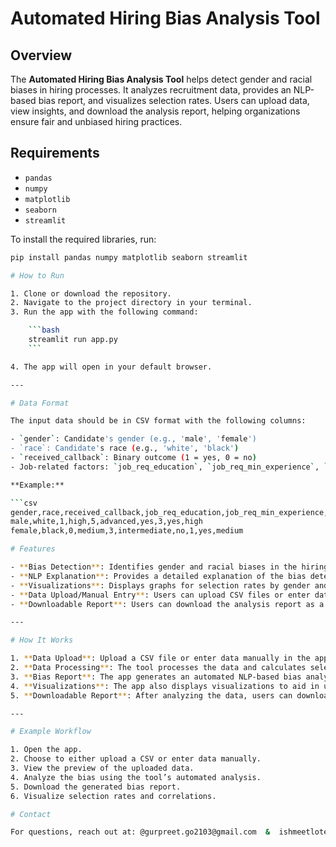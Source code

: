 # Automated Hiring Bias Analysis Tool

## Overview
The **Automated Hiring Bias Analysis Tool** helps detect gender and racial biases in hiring processes. It analyzes recruitment data, provides an NLP-based bias report, and visualizes selection rates. Users can upload data, view insights, and download the analysis report, helping organizations ensure fair and unbiased hiring practices.

## Requirements
- `pandas`
- `numpy`
- `matplotlib`
- `seaborn`
- `streamlit`

To install the required libraries, run:

```bash
pip install pandas numpy matplotlib seaborn streamlit

# How to Run

1. Clone or download the repository.
2. Navigate to the project directory in your terminal.
3. Run the app with the following command:

    ```bash
    streamlit run app.py
    ```

4. The app will open in your default browser.

---

# Data Format

The input data should be in CSV format with the following columns:

- `gender`: Candidate's gender (e.g., 'male', 'female')
- `race`: Candidate's race (e.g., 'white', 'black')
- `received_callback`: Binary outcome (1 = yes, 0 = no)
- Job-related factors: `job_req_education`, `job_req_min_experience`, `job_req_computer`, `college_degree`, `years_experience`, `computer_skills`, `resume_quality`

**Example:**

```csv
gender,race,received_callback,job_req_education,job_req_min_experience,job_req_computer,college_degree,years_experience,computer_skills,resume_quality
male,white,1,high,5,advanced,yes,3,yes,high
female,black,0,medium,3,intermediate,no,1,yes,medium

# Features

- **Bias Detection**: Identifies gender and racial biases in the hiring process based on callback rates.
- **NLP Explanation**: Provides a detailed explanation of the bias detected in the hiring process.
- **Visualizations**: Displays graphs for selection rates by gender and race, and a heatmap showing correlations between job factors and callback rate.
- **Data Upload/Manual Entry**: Users can upload CSV files or enter data manually in the app.
- **Downloadable Report**: Users can download the analysis report as a text file.

---

# How It Works

1. **Data Upload**: Upload a CSV file or enter data manually in the app.
2. **Data Processing**: The tool processes the data and calculates selection rates, bias ratios, and job-related factors.
3. **Bias Report**: The app generates an automated NLP-based bias analysis report, highlighting gender and racial bias, along with the impact of job qualifications on hiring decisions.
4. **Visualizations**: The app also displays visualizations to aid in understanding the data and bias.
5. **Downloadable Report**: After analyzing the data, users can download the detailed bias report in a text file format.

---

# Example Workflow

1. Open the app.
2. Choose to either upload a CSV or enter data manually.
3. View the preview of the uploaded data.
4. Analyze the bias using the tool’s automated analysis.
5. Download the generated bias report.
6. Visualize selection rates and correlations.

# Contact

For questions, reach out at: @gurpreet.go2103@gmail.com  &  ishmeetlotey04@gmil.com
